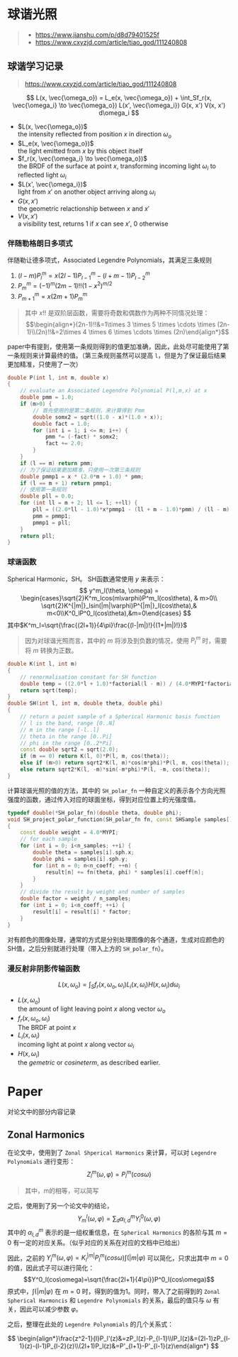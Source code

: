# 球谐光照
 > - https://www.jianshu.com/p/d8d79401525f
 > - https://www.cxyzjd.com/article/tiao_god/111240808

## 球谐学习记录
> https://www.cxyzjd.com/article/tiao_god/111240808

$$
L(x, \vec{\omega_o}) = L_e(x, \vec{\omega_o}) + \int_Sf_r(x, \vec{\omega_i} \to \vec{\omega_o}) L(x', \vec{\omega_i}) G(x, x') V(x, x') d\omega_i
$$

- $L(x, \vec{\omega_o})$<br>the intensity reflected from position $x$ in direction $\omega_o$
- $L_e(x, \vec{\omega_o})$<br>the light emitted from $x$ by this object itself
- $f_r(x, \vec{\omega_i} \to \vec{\omega_o})$<br>the BRDF of the surface at point $x$, transforming incoming light $\omega_i$ to reflected light $\omega_i$
- $L(x', \vec{\omega_i})$<br>light from $x'$ on another object arriving along $\omega_i$
- $G(x, x')$<br>the geometric relactionship between $x$ and $x'$
- $V(x, x')$<br>a visibility test, returns 1 if $x$ can see $x'$, 0 otherwise

### 伴随勒格朗日多项式
伴随勒让德多项式，Associated Legendre Polynomials，其满足三条规则

1. $(l-m)P^m_l = x(2l-1)P^m_{l-1}-(l+m-1)P^m_{l-2}$
2. $P^m_m=(-1)^m(2m-1)!!(1-x^2)^{m/2}$
3. $P^m_{m+1}=x(2m+1)P^m_m$

> 其中 $x!!$ 是双阶层函数，需要将奇数和偶数作为两种不同情况处理：
> $$\begin{align*}(2n-1)!!&=1\times 3 \times 5 \times \cdots \times (2n-1)\\(2n)!!&=2\times 4 \times 6 \times \cdots \times (2n)\end{align*}$$

paper中有提到，使用第一条规则得到的值更加准确，因此，此处尽可能使用了第一条规则来计算最终的值。（第三条规则虽然可以提高 `l`，但是为了保证最后结果更加精准，只使用了一次）

```cpp
double P(int l, int m, double x)
{
	// evaluate an Associated Legendre Polynomial P(l,m,x) at x
	double pmm = 1.0;
	if (m>0) {
		// 首先使用的是第二条规则，来计算得到 Pmm
		double somx2 = sqrt((1.0 - x)*(1.0 + x));
		double fact = 1.0;
		for (int i = 1; i <= m; i++) {
			pmm *= (-fact) * somx2;
			fact += 2.0;
		}
	}
	if (l == m) return pmm;
	// 为了保证结果更加精准，只使用一次第三条规则
	double pmmp1 = x * (2.0*m + 1.0) * pmm;
	if (l == m + 1) return pmmp1;
	// 使用第一条规则
	double pll = 0.0;
	for (int ll = m + 2; ll <= l; ++ll) {
		pll = ((2.0*ll - 1.0)*x*pmmp1 - (ll + m - 1.0)*pmm) / (ll - m);
		pmm = pmmp1;
		pmmp1 = pll;
	}
	return pll;
}
```

### 球谐函数
Spherical Harmonic，SH。
SH函数通常使用 $y$ 来表示：
$$
y^m_l(\theta, \omega) = \begin{cases}\sqrt{2}K^m_lcos(m\varphi)P^m_l(cos\theta), & m>0\\ \sqrt{2}K^{|m|}_lsin(|m|\varphi)P^{|m|}_l(cos\theta),& m<0\\K^0_lP^0_l(cos\theta),&m=0\end{cases}
$$
其中$K^m_l=\sqrt{\frac{(2l+1)}{4\pi}\frac{(l-|m|)!}{(1+|m|)!}}$
> 因为对球谐光照而言，其中的 $m$ 将涉及到负数的情况，使用 $P^m_l$ 时，需要将 $m$ 转换为正数。

```cpp
double K(int l, int m)
{
	// renormalisation constant for SH function
	double temp = ((2.0*l + 1.0)*factorial(l - m)) / (4.0*MYPI*factorial(l + m));
	return sqrt(temp);
}
double SH(int l, int m, double theta, double phi)
{
	// return a point sample of a Spherical Harmonic basis function
	// l is the band, range [0..N]
	// m in the range [-l..l]
	// theta in the range [0..Pi]
	// phi in the range [0..2*Pi]
	const double sqrt2 = sqrt(2.0);
	if (m == 0) return K(l, 0)*P(l, m, cos(theta));
	else if (m>0) return sqrt2*K(l, m)*cos(m*phi)*P(l, m, cos(theta));
	else return sqrt2*K(l, -m)*sin(-m*phi)*P(l, -m, cos(theta));
}
```

计算球谐光照的值的方法，其中的 `SH_polar_fn` 一种自定义的表示各个方向光照强度的函数，通过传入对应的球面坐标，得到对应位置上的光强度值。

```cpp
typedef double(*SH_polar_fn)(double theta, double phi);
void SH_project_polar_function(SH_polar_fn fn, const SHSample samples[], double result[])
{
	const double weight = 4.0*MYPI;
	// for each sample
	for (int i = 0; i<n_samples; ++i) {
		double theta = samples[i].sph.x;
		double phi = samples[i].sph.y;
		for (int n = 0; n<n_coeff; ++n) {
			result[n] += fn(theta, phi) * samples[i].coeff[n];
		}
	}
	// divide the result by weight and number of samples
	double factor = weight / n_samples;
	for (int i = 0; i<n_coeff; ++i) {
		result[i] = result[i] * factor;
	}
}
```

对有颜色的图像处理，通常的方式是分别处理图像的各个通道，生成对应颜色的SH值，之后分别就进行处理（带入上方的 `SH_polar_fn`）。

### 漫反射非阴影传输函数
$$
L(x, \omega_o) = \int_Sf_r(x, \omega_o, \omega_i)L_i(x, \omega_i)H(x,\omega_i)d\omega_i
$$

- $L(x,\omega_o)$<br>the amount of light leaving point $x$ along vector $\omega_o$
- $f_r(x,\omega_o,\omega_i)$<br>The BRDF at point $x$
- $L_i(x,\omega_i)$<br>incoming light at point $x$ along vector $\omega_i$
- $H(x,\omega_i)$<br>the $gemetric$ or $cosine term$, as described earlier.

# Paper
对论文中的部分内容记录

## Zonal Harmonics

在论文中，使用到了 `Zonal Shperical Harmonics` 来计算，可以对 `Legendre Polynomials` 进行变形：
$$Z^m_l(\omega,\varphi)=P^m_l(cos\omega)$$
> 其中，m的相等，可以简写

之后，使用到了另一个论文中的结论，
$$Y^l_m(\omega, \varphi)=\sum_{d}\alpha^m_{l,d}Y^0_l(\omega, \varphi)$$
其中的 $\alpha^m_{l,d}$ 表示的是一组权重信息，在 `Spherical Harmonics` 的各阶与其 $m=0$ 有一定的对应关系。（似乎对应的关系在对应的文档中已给出）

因此，之前的 $Y^m_l(\omega, \varphi) = K^{|m|}_lP^{m}_l(cos\omega)\int(|m|\varphi)$ 可以简化，只求出其中 $m=0$ 的值，因此式子可以进行简化：
$$Y^0_l(cos\omega)=\sqrt{\frac{2l+1}{4\pi}}P^0_l(cos\omega)$$
原式中，$\int(|m|\varphi)$ 在 $m=0$ 时，得到的值为1。同时，带入了之前得到的 `Zonal Spherical Harmoncis` 和 `Legendre Polynomials` 的关系，最后的值只与 $\omega$ 有关，因此可以减少参数 $\varphi$。

之后，整理在此处的 `Legendre Polynomials` 的几个关系式：

$$
\begin{align*}\frac{z^2-1}{l}P_l'(z)&=zP_l(z)-P_{l-1}\\lP_l(z)&=(2l-1)zP_{l-1}(z)-(l-1)P_{l-2}(z)\\(2l+1)P_l(z)&=P'_{l+1}-P'_{l-1}(z)\end{align*}
$$